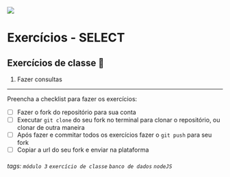![](https://i.imgur.com/xG74tOh.png)

# Exercícios - SELECT

## Exercícios de classe 🏫

1. Fazer consultas

---

Preencha a checklist para fazer os exercícios:

-   [ ] Fazer o fork do repositório para sua conta
-   [ ] Executar `git clone` do seu fork no terminal para clonar o repositório, ou clonar de outra maneira
-   [ ] Após fazer e commitar todos os exercícios fazer o `git push` para seu fork
-   [ ] Copiar a url do seu fork e enviar na plataforma

###### tags: `módulo 3` `exercício de classe` `banco de dados` `nodeJS`
